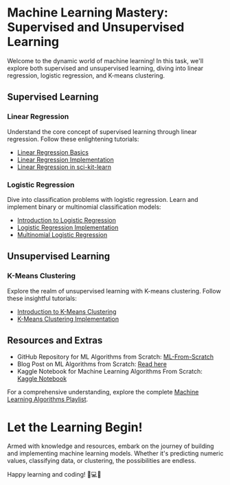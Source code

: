 # Machine Learning Mastery: Supervised and Unsupervised Learning

Welcome to the dynamic world of machine learning! In this task, we'll explore both supervised and unsupervised learning, diving into linear regression, logistic regression, and K-means clustering.

## Supervised Learning

### Linear Regression

Understand the core concept of supervised learning through linear regression. Follow these enlightening tutorials:

- [Linear Regression Basics](https://youtu.be/CtsRRUddV2s?si=N8zMpD8L_l5Um5sf)
- [Linear Regression Implementation](https://youtu.be/VmbA0pi2cRQ?si=17-Nb_xTg4c02-zz)
- [Linear Regression in sci-kit-learn](https://youtu.be/WFLbNu-mCBc?si=Vi6sVt5G89LkJppa)

### Logistic Regression

Dive into classification problems with logistic regression. Learn and implement binary or multinomial classification models:

- [Introduction to Logistic Regression](https://youtu.be/EKm0spFxFG4?si=E4oA5LJfoqIfmOwD)
- [Logistic Regression Implementation](https://youtu.be/n40hS9tQmcY?si=uPhSe8YpdWqqxdQT)
- [Multinomial Logistic Regression](https://youtu.be/_nvQKN8L1ZE?si=bPn9tqfttB_Em97i)

## Unsupervised Learning

### K-Means Clustering

Explore the realm of unsupervised learning with K-means clustering. Follow these insightful tutorials:

- [Introduction to K-Means Clustering](https://youtu.be/5shTLzwAdEc?si=Rt6fMmxpJbsjGuTj)
- [K-Means Clustering Implementation](https://youtu.be/EItlUEPCIzM?si=6NhKnZddxt4Hqj95)

## Resources and Extras

- GitHub Repository for ML Algorithms from Scratch: [ML-From-Scratch](https://github.com/eriklindernoren/ML-From-Scratch/tree/master/mlfromscratch)
- Blog Post on ML Algorithms from Scratch: [Read here](https://archive.li/Kuxxy#selection-1627.31-1627.37)
- Kaggle Notebook for Machine Learning Algorithms From Scratch: [Kaggle Notebook](https://www.kaggle.com/code/milan400/machine-learning-algorithms-from-scratch)

For a comprehensive understanding, explore the complete [Machine Learning Algorithms Playlist](https://youtube.com/playlist?list=PLTDARY42LDV7WGmlzZtY-w9pemyPrKNUZ&si=82p-i5zkjgIh4FH7).

# Let the Learning Begin!

Armed with knowledge and resources, embark on the journey of building and implementing machine learning models. Whether it's predicting numeric values, classifying data, or clustering, the possibilities are endless.

Happy learning and coding! 🧠💻🌟
